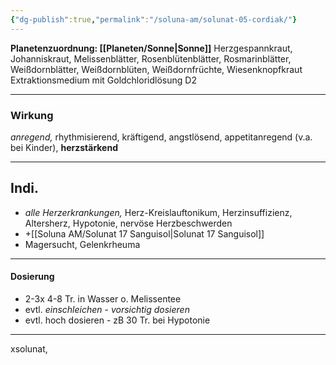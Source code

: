 ```yaml
---
{"dg-publish":true,"permalink":"/soluna-am/solunat-05-cordiak/"}
---
```


**Planetenzuordnung: [[Planeten/Sonne\|Sonne]]**
Herzgespannkraut, Johanniskraut, Melissenblätter, Rosenblütenblätter, Rosmarinblätter, Weißdornblätter, Weißdornblüten, 
Weißdornfrüchte, Wiesenknopfkraut
Extraktionsmedium mit Goldchloridlösung D2
* * *
### Wirkung
*anregend,* rhythmisierend, kräftigend, angstlösend, appetitanregend (v.a. bei Kinder), **herzstärkend**
***
## Indi.
- *alle Herzerkrankungen,* Herz-Kreislauftonikum, Herzinsuffizienz, Altersherz, Hypotonie, nervöse Herzbeschwerden
- +[[Soluna AM/Solunat 17 Sanguisol\|Solunat 17 Sanguisol]]
- Magersucht, Gelenkrheuma
* * *
#### Dosierung
- 2-3x 4-8 Tr. in Wasser o. Melissentee
- evtl. *einschleichen* - *vorsichtig dosieren*
- evtl. hoch dosieren - zB 30 Tr. bei Hypotonie
* * *
xsolunat, 